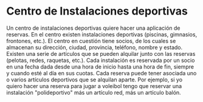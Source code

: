 # Centro de Instalaciones deportivas

Un centro de instalaciones deportivas quiere hacer una aplicación de reservas. En el centro existen instalaciones deportivas (piscinas, gimnasios, frontones, etc.).
El centro en cuestión tiene socios, de los cuales se almacenan su dirección, ciudad, provincia, teléfono, nombre y estado.
Existen una serie de artículos que se pueden alquilar junto con las reservas (pelotas, redes, raquetas, etc.).
Cada instalación es reservada por un socio en una fecha dada desde una hora de inicio hasta una hora de fin, siempre y cuando esté al día en sus cuotas.
Cada reserva puede tener asociada uno o varios artículos deportivos que se alquilan aparte. Por ejemplo, si yo quiero hacer una reserva para jugar a voleibol tengo que reservar una instalación "polideportivo" más un artículo red, más un artículo balón.
